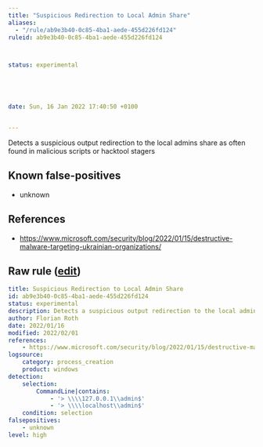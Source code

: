 ```yaml
---
title: "Suspicious Redirection to Local Admin Share"
aliases:
  - "/rule/ab9e3b40-0c85-4ba1-aede-455d226fd124"
ruleid: ab9e3b40-0c85-4ba1-aede-455d226fd124



status: experimental





date: Sun, 16 Jan 2022 17:40:50 +0100


---
```


Detects a suspicious output redirection to the local admins share as often found in malicious scripts or hacktool stagers

<!--more-->


## Known false-positives

* unknown



## References

* https://www.microsoft.com/security/blog/2022/01/15/destructive-malware-targeting-ukrainian-organizations/


## Raw rule ([edit](https://github.com/SigmaHQ/sigma/edit/master/rules/windows/process_creation/proc_creation_win_susp_redir_local_admin_share.yml))
```yaml
title: Suspicious Redirection to Local Admin Share
id: ab9e3b40-0c85-4ba1-aede-455d226fd124
status: experimental
description: Detects a suspicious output redirection to the local admins share as often found in malicious scripts or hacktool stagers
author: Florian Roth
date: 2022/01/16
modified: 2022/02/01
references:
    - https://www.microsoft.com/security/blog/2022/01/15/destructive-malware-targeting-ukrainian-organizations/
logsource:
    category: process_creation
    product: windows
detection:
    selection:
        CommandLine|contains: 
            - '> \\\\127.0.0.1\\admin$'
            - '> \\\\localhost\\admin$'
    condition: selection
falsepositives:
    - unknown
level: high

```
